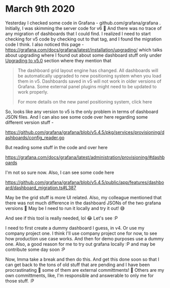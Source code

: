 # March 9th 2020

Yesterday I checked some code in Grafana - github.com/grafana/grafana . Initially, I was skimming the
server code for v6 🙈 And there was no trace of any migration of dashboards that I could find. I realized
I need to start checking for v5 code by checking out to that tag, and I found the migration code I think.
I also noticed this page - https://grafana.com/docs/grafana/latest/installation/upgrading/ which talks
about upgrading where I found out about some dashboard stuff only under 
[Upgrading to v5.0](https://grafana.com/docs/grafana/latest/installation/upgrading/#upgrading-to-v5-0) 
section where they mention that

> The dashboard grid layout engine has changed. All dashboards will be automatically upgraded to new 
> positioning system when you load them in v5. Dashboards saved in v5 will not work in older versions of 
> Grafana. Some external panel plugins might need to be updated to work properly.
>
> For more details on the new panel positioning system, click here

So, looks like any version to v5 is the only problem in terms of dashboard JSON files. And I can also see
some code over here regarding some different version stuff -

https://github.com/grafana/grafana/blob/v5.4.5/pkg/services/provisioning/dashboards/config_reader.go

But reading some stuff in the code and over here 

https://grafana.com/docs/grafana/latest/administration/provisioning/#dashboards

I'm not so sure now. Also, I can see some code here

https://github.com/grafana/grafana/blob/v5.4.5/public/app/features/dashboard/dashboard_migration.ts#L387

May be the grid stuff is more UI related. Also, my colleague mentioned that there was not much difference
in the dashboard JSONs of the two grafana versions 🙈 May be I need to run it locally and try it out! 😅

And see if this tool is really needed, lol 😂 Let's see :P 

I need to first create a dummy dashboard I guess, in v4. Or use my company project one. I think I'll use 
company project one for now, to see how production use case works. And then for demo purposes use a dummy 
one. Also, a good reason for me to try out grafana locally :P and may be contribute some day soon :P

Now, Imma take a break and then do this. And get this done soon so that I can get back to the tons of old
stuff that are pending and I have been procrastinating 🙈 some of them are external committments! 🙈 Others
are my own committments, like, I'm responsible and answerable to only me for those stuff. :P
